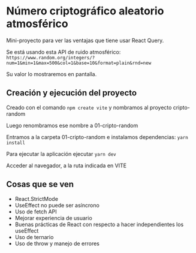 # Número criptográfico aleatorio atmosférico

Mini-proyecto para ver las ventajas que tiene usar React Query.

Se está usando esta API de ruido atmosférico: `https://www.random.org/integers/?num=1&min=1&max=500&col=1&base=10&format=plain&rnd=new`

Su valor lo mostraremos en pantalla.

## Creación y ejecución del proyecto

Creado con el comando `npm create vite` y nombramos al proyecto cripto-random

Luego renombramos ese nombre a 01-cripto-random

Entramos a la carpeta 01-cripto-random e instalamos dependencias: `yarn install`

Para ejecutar la aplicación ejecutar `yarn dev`

Acceder al navegador, a la ruta indicada en VITE

## Cosas que se ven

- React.StrictMode
- UseEffect no puede ser asíncrono
- Uso de fetch API
- Mejorar experiencia de usuario
- Buenas prácticas de React con respecto a hacer independientes los useEffect
- Uso de ternario
- Uso de throw y manejo de errores
